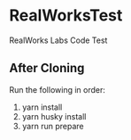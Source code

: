 # RealWorksTest

RealWorks Labs Code Test

## After Cloning

Run the following in order:

1. yarn install
2. yarn husky install
3. yarn run prepare
